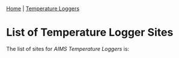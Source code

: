 [Home](../index) | [Temperature Loggers](index)

List of Temperature Logger Sites
================================

The list of sites for *AIMS Temperature Loggers* is:

<div id="sites"></div>

<script src="https://code.jquery.com/jquery-3.2.1.min.js"></script>
<script src="../js/script.js"></script>
<script>

$.get("https://api.aims.gov.au/data/v1.0/10.25845/5b4eb0f9bb848/sites")
.done(populateTempLoggerSites);

function populateTempLoggerSites(data) { populate("Sites", "sites", data.results); }

</script>
